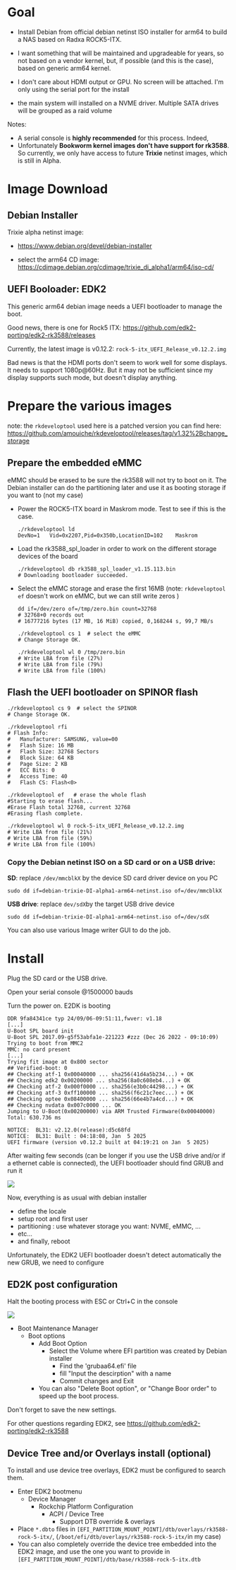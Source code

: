 # Goal 

- Install Debian from official debian netinst ISO installer for arm64 to build a NAS based on Radxa ROCK5-ITX.
- I want something that will be maintained and upgradeable for years, so not based on a vendor kernel, but, if possible (and this is the case), based on generic arm64 kernel.

- I don't care about HDMI output or GPU. No screen will be attached. I'm only using the serial port for the install
- the main system will installed on a NVME driver. Multiple SATA drives will be grouped as a raid volume

Notes:

- A serial console is **highly recommended** for this process. Indeed, 
- Unfortunately **Bookworm kernel images don't have support for rk3588**. So currently, we only have access to future **Trixie** netinst images, which is still in Alpha.

# Image Download

## Debian Installer

Trixie alpha netinst image:

- https://www.debian.org/devel/debian-installer

- select the arm64 CD image: https://cdimage.debian.org/cdimage/trixie_di_alpha1/arm64/iso-cd/

## UEFI Booloader: EDK2

This generic arm64 debian image needs a UEFI bootloader to manage the boot. 

Good news, there is one for Rock5 ITX: https://github.com/edk2-porting/edk2-rk3588/releases

Currently, the latest image is v0.12.2: `rock-5-itx_UEFI_Release_v0.12.2.img`

Bad news is that the HDMI ports don't seem to work well for some displays. It needs to support 1080p@60Hz. But it may not be sufficient since my display supports such mode, but doesn't display anything.

# Prepare the various images

note: the `rkdeveloptool` used here is a patched version you can find here: https://github.com/amouiche/rkdeveloptool/releases/tag/v1.32%2Bchange_storage

## Prepare the embedded eMMC

eMMC should be erased to be sure the rk3588 will not try to boot on it. The Debian installer can do the partitioning later and use it as booting storage if you want to (not my case)

- Power the ROCK5-ITX board in Maskrom mode. Test to see if this is the case.

  ```
  ./rkdeveloptool ld
  DevNo=1	Vid=0x2207,Pid=0x350b,LocationID=102	Maskrom
  ```

- Load the rk3588_spl_loader in order to work on the different storage devices of the board

  ```
  ./rkdeveloptool db rk3588_spl_loader_v1.15.113.bin
  # Downloading bootloader succeeded.
  ```

  

- Select the eMMC storage and erase the first 16MB (note: `rkdeveloptool ef` doesn't work on eMMC, but we can still write zeros )

  ```
  dd if=/dev/zero of=/tmp/zero.bin count=32768
  # 32768+0 records out
  # 16777216 bytes (17 MB, 16 MiB) copied, 0,168244 s, 99,7 MB/s
  
  ./rkdeveloptool cs 1  # select the eMMC
  # Change Storage OK.
  
  ./rkdeveloptool wl 0 /tmp/zero.bin
  # Write LBA from file (27%)
  # Write LBA from file (79%)
  # Write LBA from file (100%)
  
  ```

## Flash the UEFI bootloader on SPINOR flash

```
./rkdeveloptool cs 9  # select the SPINOR
# Change Storage OK.

./rkdeveloptool rfi
# Flash Info:
# 	Manufacturer: SAMSUNG, value=00
# 	Flash Size: 16 MB
# 	Flash Size: 32768 Sectors
# 	Block Size: 64 KB
# 	Page Size: 2 KB
# 	ECC Bits: 0
# 	Access Time: 40
# 	Flash CS: Flash<0> 
	
./rkdeveloptool ef   # erase the whole flash
#Starting to erase flash...
#Erase Flash total 32768, current 32768
#Erasing flash complete.

./rkdeveloptool wl 0 rock-5-itx_UEFI_Release_v0.12.2.img
# Write LBA from file (21%)
# Write LBA from file (59%)
# Write LBA from file (100%)
```

### Copy the Debian netinst ISO on a SD card or on a USB drive:

**SD**: replace `/dev/mmcblkX` by the device SD card driver device on you PC

```
sudo dd if=debian-trixie-DI-alpha1-arm64-netinst.iso of=/dev/mmcblkX
```

**USB drive**: replace `dev/sdX`by the target USB drive device

```
sudo dd if=debian-trixie-DI-alpha1-arm64-netinst.iso of=/dev/sdX
```

You can also use various Image writer GUI to do the job.



# Install

Plug the SD card or the USB drive.

Open your serial console @1500000 bauds 

Turn the power on. E2DK is booting

```
DDR 9fa84341ce typ 24/09/06-09:51:11,fwver: v1.18
[...]
U-Boot SPL board init
U-Boot SPL 2017.09-g5f53abfa1e-221223 #zzz (Dec 26 2022 - 09:10:09)
Trying to boot from MMC2
MMC: no card present
[...]
Trying fit image at 0x800 sector
## Verified-boot: 0
## Checking atf-1 0x00040000 ... sha256(41d4a5b234...) + OK
## Checking edk2 0x00200000 ... sha256(8a0c608eb4...) + OK
## Checking atf-2 0x000f0000 ... sha256(e3b0c44298...) + OK
## Checking atf-3 0xff100000 ... sha256(f6c21c7eec...) + OK
## Checking optee 0x08400000 ... sha256(66e4b7a4cd...) + OK
## Checking nvdata 0x007c0000 ... OK
Jumping to U-Boot(0x00200000) via ARM Trusted Firmware(0x00040000)
Total: 630.736 ms

NOTICE:  BL31: v2.12.0(release):d5c68fd
NOTICE:  BL31: Built : 04:18:08, Jan  5 2025
UEFI firmware (version v0.12.2 built at 04:19:21 on Jan  5 2025)

```

After waiting few seconds (can be longer if you use the USB drive and/or if a ethernet cable is connected), the UEFI bootloader should find GRUB and run it

![](/home/amo/perso/github/dev-blog/Radxa_Rock5_ITX/resources/images/debian_install_a.png)

Now, everything is as usual with debian installer

- define the locale
- setup root and first user
- partitioning : use whatever storage you want: NVME, eMMC, ...
- etc...
- and finally, reboot

Unfortunately, the EDK2 UEFI bootloader doesn't detect automatically the new GRUB, we need to configure 

## ED2K post configuration

Halt the booting process with ESC or Ctrl+C in the console

![](resources/images/edk2_a.png)

- Boot Maintenance Manager
  - Boot options
    - Add Boot Option
      - Select the Volume where EFI partition was created by Debian installer
        - Find the 'grubaa64.efi' file
        - fill "Input the descirption" with a name
        - Commit changes and Exit
    - You can also "Delete Boot option", or "Change Boor order" to speed up the boot process.

Don't forget to save the new settings.

For other questions regarding EDK2, see https://github.com/edk2-porting/edk2-rk3588



## Device Tree and/or Overlays install (optional)

To install and use device tree overlays, EDK2 must be configured to search them.

- Enter EDK2 bootmenu
  - Device Manager
    - Rockchip Platform Configuration
      - ACPI / Device Tree
        - Support DTB override & overlays  <Enabled>
- Place `*.dbto` files in `[EFI_PARTITION_MOUNT_POINT]/dtb/overlays/rk3588-rock-5-itx/`,
   (`/boot/efi/dtb/overlays/rk3588-rock-5-itx/`in my case)
- You can also completely override the device tree embedded into the EDK2 image, and use the one you want to provide in `[EFI_PARTITION_MOUNT_POINT]/dtb/base/rk3588-rock-5-itx.dtb`